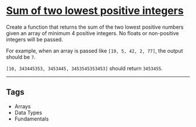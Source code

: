 # [Sum of two lowest positive integers](https://www.codewars.com/kata/558fc85d8fd1938afb000014)

Create a function that returns the sum of the two lowest positive numbers given an array of minimum 4 positive integers. No floats or non-positive integers will be passed.

For example, when an array is passed like `[19, 5, 42, 2, 77]`, the output should be `7`.

`[10, 343445353, 3453445, 3453545353453]` should return `3453455`.

---

## Tags

- Arrays
- Data Types
- Fundamentals
